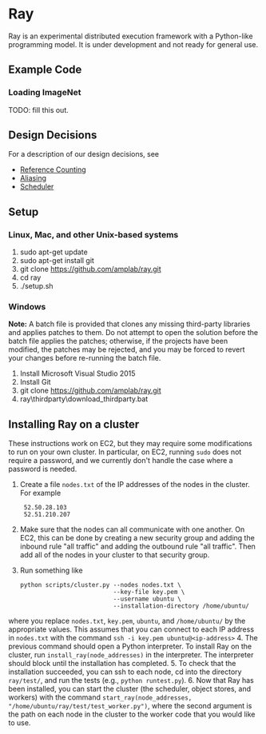 # Ray

Ray is an experimental distributed execution framework with a Python-like
programming model. It is under development and not ready for general use.

## Example Code

### Loading ImageNet
TODO: fill this out.

## Design Decisions

For a description of our design decisions, see

- [Reference Counting](doc/reference-counting.md)
- [Aliasing](doc/aliasing.md)
- [Scheduler](doc/scheduler.md)

## Setup

### Linux, Mac, and other Unix-based systems

1. sudo apt-get update
2. sudo apt-get install git
3. git clone https://github.com/amplab/ray.git
4. cd ray
5. ./setup.sh

### Windows

**Note:** A batch file is provided that clones any missing third-party libraries and applies patches to them.
Do not attempt to open the solution before the batch file applies the patches; otherwise, if the projects have been modified, the patches may be rejected, and you may be forced to revert your changes before re-running the batch file.

1. Install Microsoft Visual Studio 2015
2. Install Git
3. git clone https://github.com/amplab/ray.git
4. ray\thirdparty\download_thirdparty.bat

## Installing Ray on a cluster

These instructions work on EC2, but they may require some modifications to run
on your own cluster. In particular, on EC2, running `sudo` does not require a
password, and we currently don't handle the case where a password is needed.

1. Create a file `nodes.txt` of the IP addresses of the nodes in the cluster.
For example

        52.50.28.103
        52.51.210.207
2. Make sure that the nodes can all communicate with one another. On EC2, this
can be done by creating a new security group and adding the inbound rule "all
traffic" and adding the outbound rule "all traffic". Then add all of the nodes
in your cluster to that security group.

3. Run something like
    ```
    python scripts/cluster.py --nodes nodes.txt \
                              --key-file key.pem \
                              --username ubuntu \
                              --installation-directory /home/ubuntu/
    ```
where you replace `nodes.txt`, `key.pem`, `ubuntu`, and `/home/ubuntu/` by the
appropriate values. This assumes that you can connect to each IP address in
`nodes.txt` with the command
    ```
    ssh -i key.pem ubuntu@<ip-address>
    ```
4. The previous command should open a Python interpreter. To install Ray on the
cluster, run `install_ray(node_addresses)` in the interpreter. The interpreter
should block until the installation has completed.
5. To check that the installation succeeded, you can ssh to each node, cd into
the directory `ray/test/`, and run the tests (e.g., `python runtest.py`).
6. Now that Ray has been installed, you can start the cluster (the scheduler,
object stores, and workers) with the command `start_ray(node_addresses,
"/home/ubuntu/ray/test/test_worker.py")`, where the second argument is the path
on each node in the cluster to the worker code that you would like to use.
